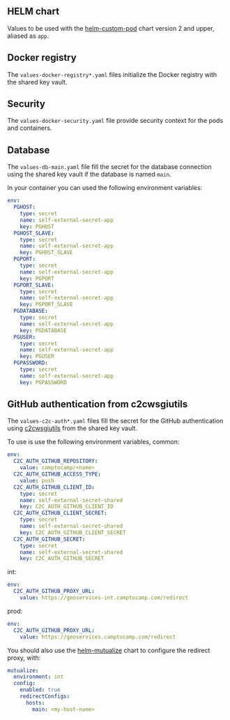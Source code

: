 ## HELM chart

Values to be used with the [helm-custom-pod](https://github.com/camptocamp/helm-custom-pod) chart version 2 and upper, aliased as `app`.

## Docker registry

The `values-docker-registry*.yaml` files initialize the Docker registry with the shared key vault.

## Security

The `values-docker-security.yaml` file provide security context for the pods and containers.

## Database

The `values-db-main.yaml` file fill the secret for the database connection using the shared key vault if the database is named `main`.

In your container you can used the following environment variables:

```yaml
env:
  PGHOST:
    type: secret
    name: self-external-secret-app
    key: PGHOST
  PGHOST_SLAVE:
    type: secret
    name: self-external-secret-app
    key: PGHOST_SLAVE
  PGPORT:
    type: secret
    name: self-external-secret-app
    key: PGPORT
  PGPORT_SLAVE:
    type: secret
    name: self-external-secret-app
    key: PGPORT_SLAVE
  PGDATABASE:
    type: secret
    name: self-external-secret-app
    key: PGDATABASE
  PGUSER:
    type: secret
    name: self-external-secret-app
    key: PGUSER
  PGPASSWORD:
    type: secret
    name: self-external-secret-app
    key: PGPASSWORD
```

## GitHub authentication from c2cwsgiutils

The `values-c2c-auth*.yaml` files fill the secret for the GitHub authentication using [c2cwsgiutils](https://github.com/camptocamp/c2cwsgiutils) from the shared key vault.

To use is use the following environment variables, common:

```yaml
env:
  C2C_AUTH_GITHUB_REPOSITORY:
    value: camptocamp/<name>
  C2C_AUTH_GITHUB_ACCESS_TYPE:
    value: push
  C2C_AUTH_GITHUB_CLIENT_ID:
    type: secret
    name: self-external-secret-shared
    key: C2C_AUTH_GITHUB_CLIENT_ID
  C2C_AUTH_GITHUB_CLIENT_SECRET:
    type: secret
    name: self-external-secret-shared
    key: C2C_AUTH_GITHUB_CLIENT_SECRET
  C2C_AUTH_GITHUB_SECRET:
    type: secret
    name: self-external-secret-shared
    key: C2C_AUTH_GITHUB_SECRET
```

int:

```yaml
env:
  C2C_AUTH_GITHUB_PROXY_URL:
    value: https://geoservices-int.camptocamp.com/redirect
```

prod:

```yaml
env:
  C2C_AUTH_GITHUB_PROXY_URL:
    value: https://geoservices.camptocamp.com/redirect
```

You should also use the [helm-mutualize](https://github.com/camptocamp/helm-mutualize) chart to configure the redirect proxy, with:

```yaml
mutualize:
  environment: int
  config:
    enabled: true
    redirectConfigs:
      hosts:
        main: <my-host-name>
```
